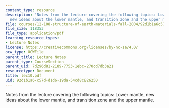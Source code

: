 ```yaml
---
content_type: resource
description: 'Notes from the lecture covering the following topics: Lower mantle,
  new ideas about the lower mantle, and transition zone and the upper mantle.'
file: courses/12-108-structure-of-earth-materials-fall-2004/92d1b1a6c57dd1d619da54cd8c826250_lec10.pdf
file_size: 118353
file_type: application/pdf
learning_resource_types:
- Lecture Notes
license: https://creativecommons.org/licenses/by-nc-sa/4.0/
ocw_type: OCWFile
parent_title: Lecture Notes
parent_type: CourseSection
parent_uid: 7d296d81-2189-7753-1ebc-270cd7db3a21
resourcetype: Document
title: lec10.pdf
uid: 92d1b1a6-c57d-d1d6-19da-54cd8c826250
---
```

Notes from the lecture covering the following topics: Lower mantle, new ideas about the lower mantle, and transition zone and the upper mantle.
